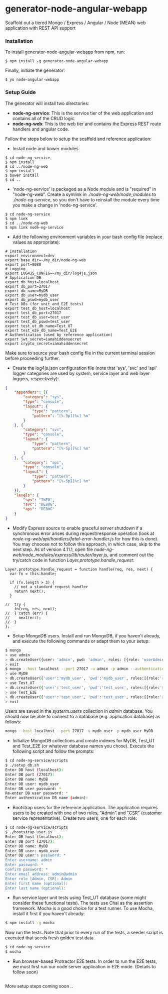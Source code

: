 # generator-node-angular-webapp

Scaffold out a tiered Mongo / Express / Angular / Node (MEAN) web application with REST API support

### Installation

To install generator-node-angular-webapp from npm, run:

```
$ npm install -g generator-node-angular-webapp
```

Finally, initiate the generator:

```
$ yo node-angular-webapp
```

### Setup Guide

The generator will install two directories:

- **node-ng-service**: This is the service tier of the web application and contains all of the CRUD logic.
- **node-ng-web**: This is the web tier and contains the Express REST route handlers and angular code.

Follow the steps below to setup the scaffold and reference application:

- Install node and bower modules.
```
$ cd node-ng-service
$ npm install
$ cd ../node-ng-web
$ npm install
$ bower install
$ cd ..
```

- 'node-ng-service' is packaged as a Node module and is "required" in "node-ng-web". Create a symlink in *./node-ng-web/node_modules* to *./node-ng-service*, so you don't have to reinstall the module every time you make a change in 'node-ng-service'.
```
$ cd node-ng-service
$ npm link
$ cd ../node-ng-web
$ npm link node-ng-service
```

- Add the following environment variables in your bash config file (replace values as appropriate):
```
# Installation
export environment=dev
export base_dir=~/my_dir/node-ng-web
export port=8080
# Logging
export LOG4JS_CONFIG=~/my_dir/log4js.json
# Application DB
export db_host=localhost
export db_port=27017
export db_name=MyDB
export db_user=mydb_user
export db_pswd=mydb_user
# Test DBs (for unit and E2E tests)
export test_db_host=localhost
export test_db_port=27017
export test_db_user=test_user
export test_db_pswd=test_user
export test_ut_db_name=Test_UT
export test_e2e_db_name=Test_E2E
# Authentication (used by reference application)
export jwt_secret=iamahiddensecret
export crypto_secret=iamahiddensecret
```
Make sure to source your bash config file in the current terminal session before proceeding further.

- Create the log4js.json configuration file (note that 'sys', 'svc' and ‘api' logger categories are used by system, service layer and web layer loggers, respectively):
```json
{
    "appenders": [{
        "category": "sys",
        "type": "console",
        "layout": {
            "type": "pattern",
            "pattern": "[%-5p][%c] %m"
        }
    }, {
        "category": "svc",
        "type": "console",
        "layout": {
            "type": "pattern",
            "pattern": "[%-5p][%c] %m"
        }
    }, {
        "category": "api",
        "type": "console",
        "layout": {
            "type": "pattern",
            "pattern": "[%-5p][%c] %m"
        }
    }],
    "levels": {
        "sys": "INFO",
        "svc": "DEBUG",
        "api": "DEBUG"
    }
}
```

- Modify Express source to enable graceful server shutdown if a synchronous error arises during request/response operation (look at *node-ng-web/api/handlers/fatal-error-handler.js* for how this is done). You may chooose not to follow this approach, in which case, skip to the next step. As of version 4.11.1, open file *node-ng-web/node_modules/express/lib/router/layer.js*, and comment out the try/catch code in function *Layer.prototype.handle_request*:

```
Layer.prototype.handle_request = function handle(req, res, next) {
  var fn = this.handle;

  if (fn.length > 3) {
    // not a standard request handler
    return next();
  }

//  try {
    fn(req, res, next);
//  } catch (err) {
//    next(err);
//  }
};
```

- Setup MongoDB users. Install and run MongoDB, if you haven't already, and execute the following commands or adapt them to your setup:

```sh
$ mongo
> use admin
> db.createUser({user: 'admin', pwd: 'admin', roles: [{role: 'userAdminAnyDatabase', db: 'admin'}]})
> exit
$ mongo --host localhost --port 27017 -u admin -p admin --authenticationDatabase admin
> use MyDB
> db.createUser({'user':'mydb_user', 'pwd':'mydb_user', roles:[{role:'readWrite', db:'MyDB'}]})
> use Test_UT
> db.createUser({'user':'test_user', 'pwd':'test_user', roles:[{role:'readWrite', db:'Test_UT'}]})
> use Test_E2E
> db.createUser({'user':'test_user', 'pwd':'test_user', roles:[{role:'readWrite', db:'Test_E2E'}]})
> exit
```

Users are saved in the *systerm.users* collection in *admin* database. You should now be able to connect to a database (e.g. application database) as follows:

```sh
mongo --host localhost --port 27017 -u mydb_user -p mydb_user MyDB
```

- Initialize MongoDB collections and create indexes for MyDB, Test_UT and Test_E2E (or whatever database names you chose). Execute the following script and follow the prompts:

```sh
$ cd node-ng-service/scripts
$ ./setup_db.sh
Enter DB host (localhost):
Enter DB port (27017):
Enter DB name: MyDB
Enter DB user: mydb_user
Enter DB user password: *
Re-enter DB user password: *
Enter authentication DB name (admin):
```

- Bootstrap users for the reference application. The application requires users to be created with one of two roles, "Admin" and "CSR" (customer service representative). Create two users, one for each role:

```sh
$ cd node-ng-service/scripts
$ ./bootstrap_user.js
Enter DB host (localhost):
Enter DB port (27017):
Enter DB name: MyDB
Enter DB user: mydb_user
Enter DB user's password: *
Enter username: admin
Enter password: *
Confirm password: *
Enter email address: admin@admin
Enter role [Admin, CSR]: Admin
Enter first name (optional):
Enter last name (optional):
```

- Run service layer unit tests using Test_UT database (some might consider these functional tests). The tests use Chai as the assertion framework. Mocha is a good choice for a test runner. To use Mocha, install it first if you haven't already:

```sh
$ npm install -g mocha
```

Now run the tests. Note that prior to every run of the tests, a seeder script is executed that seeds fresh golden test data.

```sh
$ cd node-ng-service
$ mocha
```

- Run browser-based Protractor E2E tests. In order to run the E2E tests, we must first run our node server application in E2E mode. (Details to follow soon)

```sh
```

More setup steps coming soon ..